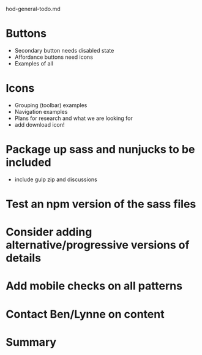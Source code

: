 hod-general-todo.md

# Buttons
* Secondary button needs disabled state
* Affordance buttons need icons
* Examples of all

# Icons
* Grouping (toolbar) examples
* Navigation examples
* Plans for research and what we are looking for
* add download icon!

# Package up sass and nunjucks to be included
* include gulp zip and discussions

# Test an npm version of the sass files

# Consider adding alternative/progressive versions of details

# Add mobile checks on all patterns

# Contact Ben/Lynne on content

# Summary
